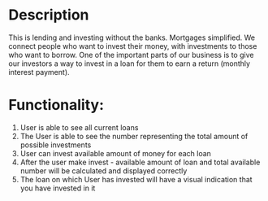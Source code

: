 # Description

This is lending and investing without the banks.
Mortgages simplified. We connect people who want to invest their money, with investments to
those who want to borrow.
One of the important parts of our business is to give our investors a way to invest in a loan for
them to earn a return (monthly interest payment).

# Functionality:

1. User is able to see all current loans
2. The User is able to see the number representing the total amount of possible investments
3. User can invest available amount of money for each loan
4. After the user make invest - available amount of loan and total available number will be calculated and displayed correctly
5. The loan on which User has invested will have a visual indication that you have invested in it

